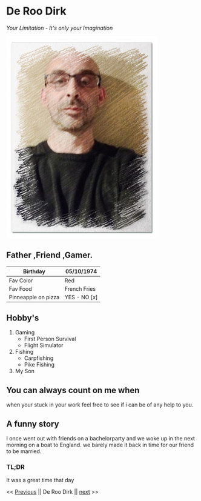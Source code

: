 # De Roo Dirk
*Your Limitation - It's only your Imagination*

![Drag Racing](Dirkkk.jpg)

## Father ,Friend ,Gamer.

| Birthday | 05/10/1974 |
| --- | ---------- |
| Fav Color | Red | 
| Fav Food | French Fries | 
|Pinneapple on pizza |YES - NO  [x]  | 

## Hobby's
1. Gaming
    - First Person Survival
    - Flight Simulator
2. Fishing
    - Carpfishing
    - Pike Fishing
3. My Son

## You can always count on me when

when your stuck in your work feel free to see if i can be of any help to you.

## A funny story

I once went out with friends on a bachelorparty and we woke up in the next morning on a boat to England. we barely made it back in time for our friend to be married.

### TL;DR 
 It was a great time that day 


<< [Previous](www.google.com) || De Roo Dirk || [next](www.facebook.com) >>
